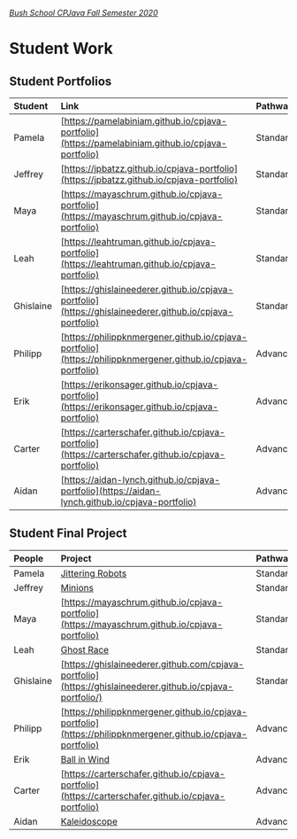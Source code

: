 [_Bush School CPJava Fall Semester 2020_](https://chandrunarayan.github.io/cpjava/)
# Student Work

## Student Portfolios

| Student | Link | Pathway
| :--- | :--- | :--- |
| Pamela | [https://pamelabiniam.github.io/cpjava-portfolio](https://pamelabiniam.github.io/cpjava-portfolio) | Standard
| Jeffrey | [https://jpbatzz.github.io/cpjava-portfolio](https://jpbatzz.github.io/cpjava-portfolio) | Standard
| Maya | [https://mayaschrum.github.io/cpjava-portfolio](https://mayaschrum.github.io/cpjava-portfolio) | Standard
| Leah | [https://leahtruman.github.io/cpjava-portfolio](https://leahtruman.github.io/cpjava-portfolio) | Standard
| Ghislaine | [https://ghislaineederer.github.io/cpjava-portfolio](https://ghislaineederer.github.io/cpjava-portfolio) | Standard
| Philipp | [https://philippknmergener.github.io/cpjava-portfolio](https://philippknmergener.github.io/cpjava-portfolio) | Advanced
| Erik | [https://erikonsager.github.io/cpjava-portfolio](https://erikonsager.github.io/cpjava-portfolio) | Advanced
| Carter | [https://carterschafer.github.io/cpjava-portfolio](https://carterschafer.github.io/cpjava-portfolio) | Advanced
| Aidan | [https://aidan-lynch.github.io/cpjava-portfolio](https://aidan-lynch.github.io/cpjava-portfolio) | Advanced

## Student Final Project

| People | Project | Pathway |
| :--- | :--- | :--- |
| Pamela | [Jittering Robots](https://pamelabiniam.github.io/cpjava-portfolio/Final%20Project/) | Standard
| Jeffrey | [Minions](https://jpbatzz.github.io/cpjava-portfolio/FINAL_PROJECT/) | Standard
| Maya | [https://mayaschrum.github.io/cpjava-portfolio](https://mayaschrum.github.io/cpjava-portfolio) | Standard
| Leah | [Ghost Race](https://editor.p5js.org/cnarayan/present/bkyZHQgrj) | Standard
| Ghislaine | [https://ghislaineederer.github.com/cpjava-portfolio](https://ghislaineederer.github.io/cpjava-portfolio/) | Standard
| Philipp | [https://philippknmergener.github.io/cpjava-portfolio](https://philippknmergener.github.io/cpjava-portfolio) | Advanced
| Erik | [Ball in Wind](https://erikonsager.github.io/cpjava-portfolio/WindBall/index.html) | Advanced
| Carter | [https://carterschafer.github.io/cpjava-portfolio](https://carterschafer.github.io/cpjava-portfolio) | Advanced
| Aidan | [Kaleidoscope](https://aidan-lynch.github.io/cpjava-portfolio/kaleidoscope/) | Advanced
